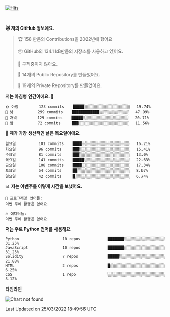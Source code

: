 [![Hits](https://hits.seeyoufarm.com/api/count/incr/badge.svg?url=https%3A%2F%2Fgithub.com%2FSoohan-Park&count_bg=%23000000&title_bg=%23828282&icon=gradle.svg&icon_color=%23FFFFFF&title=Visited&edge_flat=false)](https://hits.seeyoufarm.com)  

<br/>

<!--START_SECTION:waka-->
**🐱 저의 GitHub 정보에요.** 

> 🏆 158 만큼의 Contributions을 2022년에 했어요
 > 
> 📦 GitHub의 134.1 kB만큼의 저장소를 사용하고 있어요. 
 > 
> 🚫 구직중이지 않아요.
 > 
> 📜 14개의 Public Repository를 만들었어요. 
 > 
> 🔑 19개의 Private Repository를 만들었어요.  
 > 
**저는 아침형 인간이에요. 🐤** 

```text
🌞 아침         123 commits    █████░░░░░░░░░░░░░░░░░░░░   19.74% 
🌆 낮　         299 commits    ████████████░░░░░░░░░░░░░   47.99% 
🌃 저녁         129 commits    █████░░░░░░░░░░░░░░░░░░░░   20.71% 
🌙 밤　         72 commits     ███░░░░░░░░░░░░░░░░░░░░░░   11.56%

```
📅 **제가 가장 생산적인 날은 목요일이에요.** 

```text
월요일          101 commits    ████░░░░░░░░░░░░░░░░░░░░░   16.21% 
화요일          96 commits     ███░░░░░░░░░░░░░░░░░░░░░░   15.41% 
수요일          81 commits     ███░░░░░░░░░░░░░░░░░░░░░░   13.0% 
목요일          141 commits    █████░░░░░░░░░░░░░░░░░░░░   22.63% 
금요일          108 commits    ████░░░░░░░░░░░░░░░░░░░░░   17.34% 
토요일          54 commits     ██░░░░░░░░░░░░░░░░░░░░░░░   8.67% 
일요일          42 commits     █░░░░░░░░░░░░░░░░░░░░░░░░   6.74%

```


📊 **저는 이번주를 이렇게 시간을 보냈어요.** 

```text
💬 프로그래밍 언어들: 
이번 주에 활동은 없어요.

🔥 에디터들: 
이번 주에 활동은 없어요.

```

**저는 주로 Python 언어를 사용해요.** 

```text
Python                   10 repos            ███████░░░░░░░░░░░░░░░░░░   31.25% 
JavaScript               10 repos            ███████░░░░░░░░░░░░░░░░░░   31.25% 
Solidity                 7 repos             █████░░░░░░░░░░░░░░░░░░░░   21.88% 
HTML                     2 repos             █░░░░░░░░░░░░░░░░░░░░░░░░   6.25% 
CSS                      1 repo              ░░░░░░░░░░░░░░░░░░░░░░░░░   3.12%

```


**타임라인**

![Chart not found](https://raw.githubusercontent.com/Soohan-Park/Soohan-Park/master/charts/bar_graph.png) 


 Last Updated on 25/03/2022 18:49:56 UTC
<!--END_SECTION:waka-->

